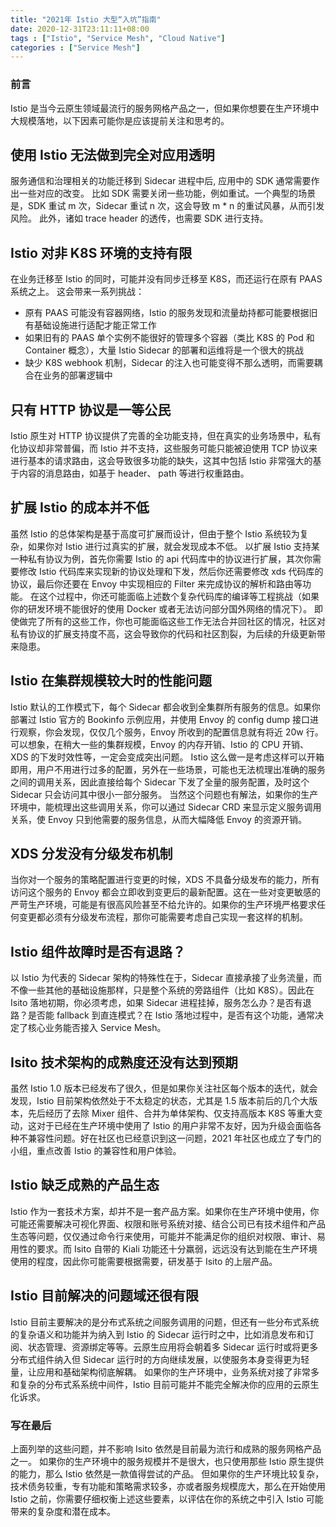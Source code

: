 ```yaml
---
title: "2021年 Istio 大型“入坑”指南"
date: 2020-12-31T23:11:11+08:00
tags : ["Istio", "Service Mesh", "Cloud Native"]
categories : ["Service Mesh"]
---
```


### 前言
Istio 是当今云原生领域最流行的服务网格产品之一，但如果你想要在生产环境中大规模落地，以下因素可能你是应该提前关注和思考的。

## 使用 Istio 无法做到完全对应用透明
服务通信和治理相关的功能迁移到 Sidecar 进程中后, 应用中的 SDK 通常需要作出一些对应的改变。
比如 SDK 需要关闭一些功能，例如重试。一个典型的场景是，SDK 重试 m 次，Sidecar 重试 n 次，这会导致 m * n 的重试风暴，从而引发风险。
此外，诸如 trace header 的透传，也需要 SDK 进行支持。

## Istio 对非 K8S 环境的支持有限
在业务迁移至 Istio 的同时，可能并没有同步迁移至 K8S，而还运行在原有 PAAS 系统之上。
这会带来一系列挑战：
* 原有 PAAS 可能没有容器网络，Istio 的服务发现和流量劫持都可能要根据旧有基础设施进行适配才能正常工作
* 如果旧有的 PAAS 单个实例不能很好的管理多个容器（类比 K8S 的 Pod 和 Container 概念），大量 Istio Sidecar 的部署和运维将是一个很大的挑战
* 缺少 K8S webhook 机制，Sidecar 的注入也可能变得不那么透明，而需要耦合在业务的部署逻辑中

## 只有 HTTP 协议是一等公民
Istio 原生对 HTTP 协议提供了完善的全功能支持，但在真实的业务场景中，私有化协议却非常普偏，而 Istio 并不支持，这些服务可能只能被迫使用 TCP 协议来进行基本的请求路由，这会导致很多功能的缺失，这其中包括 Istio 非常强大的基于内容的消息路由，如基于 header、 path 等进行权重路由。

## 扩展 Istio 的成本并不低
虽然 Istio 的总体架构是基于高度可扩展而设计，但由于整个 Istio 系统较为复杂，如果你对 Istio 进行过真实的扩展，就会发现成本不低。
以扩展 Istio 支持某一种私有协议为例，首先你需要 Istio 的 api 代码库中的协议进行扩展，其次你需要修改 Istio 代码库来实现新的协议处理和下发，然后你还需要修改 xds 代码库的协议，最后你还要在 Envoy 中实现相应的 Filter 来完成协议的解析和路由等功能。
在这个过程中，你还可能面临上述数个复杂代码库的编译等工程挑战（如果你的研发环境不能很好的使用 Docker 或者无法访问部分国外网络的情况下）。
即使做完了所有的这些工作，你也可能面临这些工作无法合并回社区的情况，社区对私有协议的扩展支持度不高，这会导致你的代码和社区割裂，为后续的升级更新带来隐患。

## Istio 在集群规模较大时的性能问题
Istio 默认的工作模式下，每个 Sidecar 都会收到全集群所有服务的信息。如果你部署过 Istio 官方的 Bookinfo 示例应用，并使用 Envoy 的 config dump 接口进行观察，你会发现，仅仅几个服务，Envoy 所收到的配置信息就有将近 20w 行。
可以想象，在稍大一些的集群规模，Envoy 的内存开销、Istio 的 CPU 开销、XDS 的下发时效性等，一定会变成突出问题。
Istio 这么做一是考虑这样可以开箱即用，用户不用进行过多的配置，另外在一些场景，可能也无法梳理出准确的服务之间的调用关系，因此直接给每个 Sidecar 下发了全量的服务配置，及时这个 Sidecar 只会访问其中很小一部分服务。
当然这个问题也有解法，如果你的生产环境中，能梳理出这些调用关系，你可以通过 Sidecar CRD 来显示定义服务调用关系，使 Envoy 只到他需要的服务信息，从而大幅降低 Envoy 的资源开销。

## XDS 分发没有分级发布机制
当你对一个服务的策略配置进行变更的时候，XDS 不具备分级发布的能力，所有访问这个服务的 Envoy 都会立即收到变更后的最新配置。这在一些对变更敏感的严苛生产环境，可能是有很高风险甚至不给允许的。如果你的生产环境严格要求任何变更都必须有分级发布流程，那你可能需要考虑自己实现一套这样的机制。

## Istio 组件故障时是否有退路？
以 Istio  为代表的 Sidecar 架构的特殊性在于，Sidecar 直接承接了业务流量，而不像一些其他的基础设施那样，只是整个系统的旁路组件（比如 K8S）。因此在 Isito 落地初期，你必须考虑，如果 Sidecar 进程挂掉，服务怎么办？是否有退路？是否能 fallback 到直连模式？在 Istio 落地过程中，是否有这个功能，通常决定了核心业务能否接入 Service Mesh。

## Isito 技术架构的成熟度还没有达到预期
虽然 Istio 1.0 版本已经发布了很久，但是如果你关注社区每个版本的迭代，就会发现，Istio 目前架构依然处于不太稳定的状态，尤其是 1.5 版本前后的几个大版本，先后经历了去除 Mixer 组件、合并为单体架构、仅支持高版本 K8S 等重大变动，这对于已经在生产环境中使用了 Istio 的用户非常不友好，因为升级会面临各种不兼容性问题。好在社区也已经意识到这一问题，2021 年社区也成立了专门的小组，重点改善 Istio 的兼容性和用户体验。

## Istio 缺乏成熟的产品生态
Istio 作为一套技术方案，却并不是一套产品方案。如果你在生产环境中使用，你可能还需要解决可视化界面、权限和账号系统对接、结合公司已有技术组件和产品生态等问题，仅仅通过命令行来使用，可能并不能满足你的组织对权限、审计、易用性的要求。而 Isito 自带的 Kiali 功能还十分羸弱，远远没有达到能在生产环境使用的程度，因此你可能需要根据需要，研发基于 Isito 的上层产品。

## Istio 目前解决的问题域还很有限
Istio 目前主要解决的是分布式系统之间服务调用的问题，但还有一些分布式系统的复杂语义和功能并为纳入到 Istio 的 Sidecar 运行时之中，比如消息发布和订阅、状态管理、资源绑定等等。云原生应用将会朝着多 Sidecar 运行时或将更多分布式组件纳入但 Sidecar 运行时的方向继续发展，以使服务本身变得更为轻量，让应用和基础架构彻底解耦。
如果你的生产环境中，业务系统对接了非常多和复杂的分布式系系统中间件，Istio 目前可能并不能完全解决你的应用的云原生化诉求。

### 写在最后
上面列举的这些问题，并不影响 Isito 依然是目前最为流行和成熟的服务网格产品之一。
如果你的生产环境中的服务规模并不是很大，也只使用那些 Istio 原生提供的能力，那么 Istio 依然是一款值得尝试的产品。
但如果你的生产环境比较复杂，技术债务较重，专有功能和策略需求较多，亦或者服务规模庞大，那么在开始使用 Istio 之前，你需要仔细权衡上述这些要素，以评估在你的系统之中引入 Istio 可能带来的复杂度和潜在成本。

